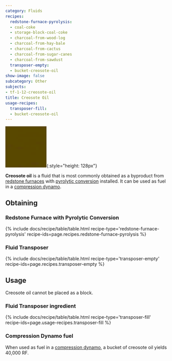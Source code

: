 ```yaml
---
category: Fluids
recipes:
  redstone-furnace-pyrolysis:
  - coal-coke
  - storage-block-coal-coke
  - charcoal-from-wood-log
  - charcoal-from-hay-bale
  - charcoal-from-cactus
  - charcoal-from-sugar-canes
  - charcoal-from-sawdust
  transposer-empty:
  - bucket-creosote-oil
show-image: false
subcategory: Other
subjects:
- tf-1-12-creosote-oil
title: Creosote Oil
usage-recipes:
  transposer-fill:
  - bucket-creosote-oil
---
```


![Creosote oil](/assets/images/docs/1.12/thermal-foundation/creosote-oil.gif){:style="height: 128px"}


**Creosote oil** is a fluid that is most commonly obtained as a byproduct from
[redstone furnaces](../../thermal-expansion/redstone-furnace/) with [pyrolytic
conversion](../../thermal-expansion/augment-pyrolytic-conversion/) installed. It can be used as
fuel in a [compression dynamo](../../thermal-expansion/compression-dynamo/).


Obtaining
---------

### Redstone Furnace with Pyrolytic Conversion
{% include docs/recipe/table/table.html recipe-type='redstone-furnace-pyrolysis' recipe-ids=page.recipes.redstone-furnace-pyrolysis %}

### Fluid Transposer
{% include docs/recipe/table/table.html recipe-type='transposer-empty' recipe-ids=page.recipes.transposer-empty %}


Usage
-----

Creosote oil cannot be placed as a block.

### Fluid Transposer ingredient
{% include docs/recipe/table/table.html recipe-type='transposer-fill' recipe-ids=page.usage-recipes.transposer-fill %}

### Compression Dynamo fuel
When used as fuel in a [compression dynamo](../../thermal-expansion/compression-dynamo/), a bucket
of creosote oil yields 40,000 RF.
